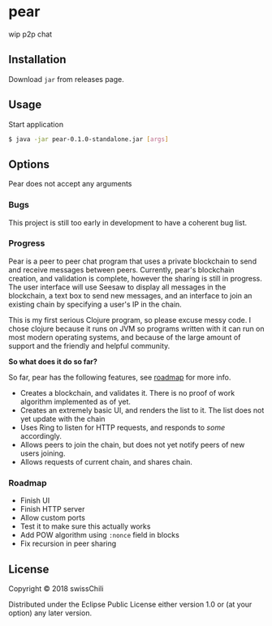 # pear

wip p2p chat

## Installation

Download `jar` from releases page. 

## Usage

Start application 
```sh
$ java -jar pear-0.1.0-standalone.jar [args]
```

## Options

Pear does not accept any arguments


### Bugs

This project is still too early in development to have a coherent bug list.

### Progress

Pear is a peer to peer chat program that uses a private blockchain to send and receive messages between peers. Currently, pear's blockchain creation, and validation is complete, however the sharing is still in progress. The user interface will use Seesaw to display all messages in the blockchain, a text box to send new messages, and an interface to join an existing chain by specifying a user's IP in the chain.

This is my first serious Clojure program, so please excuse messy code. I chose clojure because it runs on JVM so programs written with it can run on most modern operating systems, and because of the large amount of support and the friendly and helpful community. 

**So what does it do so far?**

So far, pear has the following features, see [roadmap](#roadmap) for more info.
- Creates a blockchain, and validates it. There is no proof of work algorithm implemented as of yet.
- Creates an extremely basic UI, and renders the list to it. The list does not yet update with the chain
- Uses Ring to listen for HTTP requests, and responds to *some* accordingly.
- Allows peers to join the chain, but does not yet notify peers of new users joining. 
- Allows requests of current chain, and shares chain.

### Roadmap

- Finish UI
- Finish HTTP server
- Allow custom ports
- Test it to make sure this actually works
- Add POW algorithm using `:nonce` field in blocks
- Fix recursion in peer sharing

## License

Copyright © 2018 swissChili

Distributed under the Eclipse Public License either version 1.0 or (at
your option) any later version.
